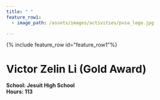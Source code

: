 ```yaml
---
title: " "
feature_row1:
  - image_path: /assets/images/activities/pvsa_logo.jpg

---
```


{% include feature_row id="feature_row1"%}

# Victor Zelin Li (Gold Award)

**School: Jesuit High School**  
**Hours: 113**  
